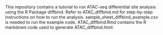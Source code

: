 This repository contains a tutorial to run ATAC-seq differential site analysis using the R Package diffbind. 
Refer to ATAC_diffbind.md for step-by-step instructions on how to run the analysis. 
sample_sheet_diffbind_example.csv is needed to run the example code. 
ATAC_diffbind.Rmd contains the R markdown code used to generate ATAC_diffbind.html.
